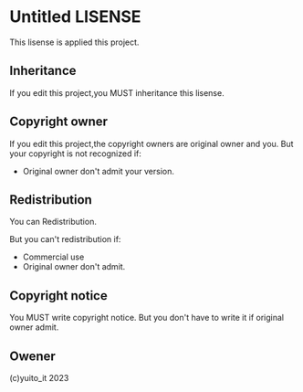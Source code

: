 # Untitled LISENSE
This lisense is applied this project.
## Inheritance
If you edit this project,you MUST inheritance this lisense.
## Copyright owner
If you edit this project,the copyright owners are original owner and you.
But your copyright is not recognized if:
* Original owner don't admit your version.
## Redistribution
You can Redistribution.

But you can't redistribution if:
* Commercial use
* Original owner don't admit.
## Copyright notice
You MUST write copyright notice.
But you don't have to write it if original owner admit.
## Owener
(c)yuito_it 2023